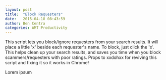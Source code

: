 ```yaml
---
layout: post
title:  "Block Requesters"
date:   2015-04-18 08:43:59
author: Ben Centra
categories: AMT Productivity
---
```


This script lets you block/ignore requesters from your search results. It will place a little 'x' beside each requester's name. To block, just click the 'x'. This helps clean up your search results, and saves you time when you block scammers/requesters with poor ratings.  Props to  xxdohxx  for reviving this script and fixing it so it works in Chrome!

Lorem ipsum
